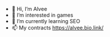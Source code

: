 - 👋 Hi, I’m Alvee
- 👀 I’m interested in games
- 🌱 I’m currently learning SEO
- 📫 My contracts https://alvee.bio.link/
